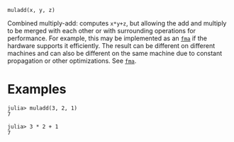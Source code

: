 ```
muladd(x, y, z)
```

Combined multiply-add: computes `x*y+z`, but allowing the add and multiply to be merged with each other or with surrounding operations for performance. For example, this may be implemented as an [`fma`](@ref) if the hardware supports it efficiently. The result can be different on different machines and can also be different on the same machine due to constant propagation or other optimizations. See [`fma`](@ref).

# Examples

```jldoctest
julia> muladd(3, 2, 1)
7

julia> 3 * 2 + 1
7
```
